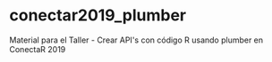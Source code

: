 # conectar2019_plumber
Material para el Taller - Crear API's con código R usando plumber en ConectaR 2019
